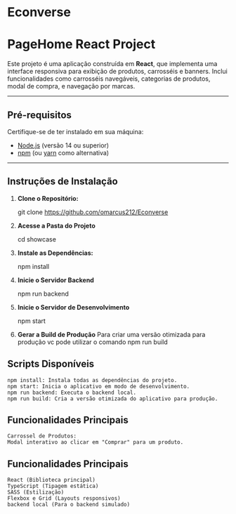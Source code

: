 # Econverse

# **PageHome React Project**

Este projeto é uma aplicação construída em **React**, que implementa uma interface responsiva para exibição de produtos, carrosséis e banners. Inclui funcionalidades como carrosséis navegáveis, categorias de produtos, modal de compra, e navegação por marcas.

---

## **Pré-requisitos**

Certifique-se de ter instalado em sua máquina:

- [Node.js](https://nodejs.org/) (versão 14 ou superior)
- [npm](https://www.npmjs.com/) (ou [yarn](https://yarnpkg.com/) como alternativa)

---

## **Instruções de Instalação**

1. **Clone o Repositório:**

   git clone <https://github.com/omarcus212/Econverse>

2. **Acesse a Pasta do Projeto**

   cd showcase

3. **Instale as Dependências:**

   npm install

4. **Inicie o Servidor Backend**

   npm run backend

5. **Inicie o Servidor de Desenvolvimento**

   npm start

6. **Gerar a Build de Produção**
   Para criar uma versão otimizada para produção vc pode utilizar o comando
   npm run build

## **Scripts Disponíveis**

    npm install: Instala todas as dependências do projeto.
    npm start: Inicia o aplicativo em modo de desenvolvimento.
    npm run backend: Executa o backend local.
    npm run build: Cria a versão otimizada do aplicativo para produção.

## **Funcionalidades Principais**

    Carrossel de Produtos:
    Modal interativo ao clicar em "Comprar" para um produto.

## **Funcionalidades Principais**

    React (Biblioteca principal)
    TypeScript (Tipagem estática)
    SASS (Estilização)
    Flexbox e Grid (Layouts responsivos)
    backend local (Para o backend simulado)
